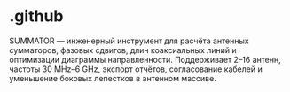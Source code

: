 # .github
SUMMATOR — инженерный инструмент для расчёта антенных сумматоров, фазовых сдвигов, длин коаксиальных линий и оптимизации диаграммы направленности. Поддерживает 2–16 антенн, частоты 30 MHz–6 GHz, экспорт отчётов, согласование кабелей и уменьшение боковых лепестков в антенном массиве.
